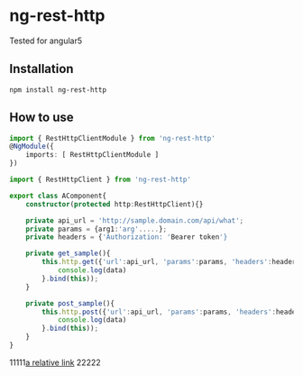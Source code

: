 # ng-rest-http

Tested for angular5

## Installation
```
npm install ng-rest-http
```

## How to use
``` app.module.ts
import { RestHttpClientModule } from 'ng-rest-http'
@NgModule({
    imports: [ RestHttpClientModule ]
})

```

``` app.componet.ts
import { RestHttpClient } from 'ng-rest-http'

export class AComponent{
    constructor(protected http:RestHttpClient){}

    private api_url = 'http://sample.domain.com/api/what';
    private params = {arg1:'arg'.....};
    private headers = {'Authorization: 'Bearer token'}

    private get_sample(){
        this.http.get({'url':api_url, 'params':params, 'headers':headers}, function(data){
            console.log(data)
        }.bind(this));
    }

    private post_sample(){
        this.http.post({'url':api_url, 'params':params, 'headers':headers}, function(data){
            console.log(data)
        }.bind(this));
    }
}
```

11111[a relative link](wangta69/ng-httpClient/doc/create-new-service.md) 22222
